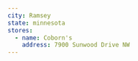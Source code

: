 ```yaml
---
city: Ramsey
state: minnesota
stores:
  - name: Coborn's
    address: 7900 Sunwood Drive NW
---
```

